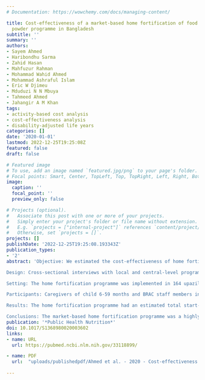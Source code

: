```yaml
---
# Documentation: https://wowchemy.com/docs/managing-content/

title: Cost-effectiveness of a market-based home fortification of food with micronutrient
  powder programme in Bangladesh
subtitle: ''
summary: ''
authors:
- Sayem Ahmed
- Haribondhu Sarma
- Zahid Hasan
- Mahfuzur Rahman
- Mohammad Wahid Ahmed
- Mohammad Ashraful Islam
- Eric W Djimeu
- Mduduzi N N Mbuya
- Tahmeed Ahmed
- Jahangir A M Khan
tags:
- activity-based cost analysis
- cost-effectiveness analysis
- disability-adjusted life years
categories: []
date: '2020-01-01'
lastmod: 2022-12-25T19:25:08Z
featured: false
draft: false

# Featured image
# To use, add an image named `featured.jpg/png` to your page's folder.
# Focal points: Smart, Center, TopLeft, Top, TopRight, Left, Right, BottomLeft, Bottom, BottomRight.
image:
  caption: ''
  focal_point: ''
  preview_only: false

# Projects (optional).
#   Associate this post with one or more of your projects.
#   Simply enter your project's folder or file name without extension.
#   E.g. `projects = ["internal-project"]` references `content/project/deep-learning/index.md`.
#   Otherwise, set `projects = []`.
projects: []
publishDate: '2022-12-25T19:25:08.193343Z'
publication_types:
- '2'
abstract: 'Objective: We estimated the cost-effectiveness of home fortification with micronutrient powder delivered in a sales-based programme in reducing the prevalence of Fe deficiency anaemia among children 6-59 months in Bangladesh.

Design: Cross-sectional interviews with local and central-level programme staff and document reviews were conducted. Using an activity-based costing approach, we estimated start-up and implementation costs of the programme. The incremental cost per anaemia case averted and disability-adjusted life years (DALY) averted were estimated by comparing the home fortification programme and no intervention scenarios.

Setting: The home fortification programme was implemented in 164 upazilas (sub-districts) in Bangladesh.

Participants: Caregivers of child 6-59 months and BRAC staff members including community health workers were the participants for this study.

Results: The home fortification programme had an estimated total start-up cost of 35·46 million BDT (456 thousand USD) and implementation cost of 1111·63 million BDT (14·12 million USD). The incremental cost per Fe deficiency anaemia case averted and per DALY averted was estimated to be 1749 BDT (22·2 USD) and 12 558 BDT (159·3 USD), respectively. Considering per capita gross domestic product (1516·5 USD) as the cost-effectiveness threshold, the home fortification programme was highly cost-effective. The programme coverage and costs for nutritional counselling of the beneficiary were influential parameters for cost per DALY averted in the one-way sensitivity analysis.

Conclusions: The market-based home fortification programme was a highly cost-effective mechanism for delivering micronutrients to a large number of children in Bangladesh. The policymakers should consider funding and sustaining large-scale sales-based micronutrient home fortification efforts assuming the clear population-level need and potential to benefit persists.'
publication: '*Public Health Nutrition*'
doi: 10.1017/S1368980020003602
links:
- name: URL
  url: https://pubmed.ncbi.nlm.nih.gov/33118899/

- name: PDF
  url:  "uploads/publishedpdf/Ahmed et al. - 2020 - Cost-effectiveness of a market-based home fortification of food with micronutrient powder programme in Bangladesh-annotated.pdf"
  
---
```

